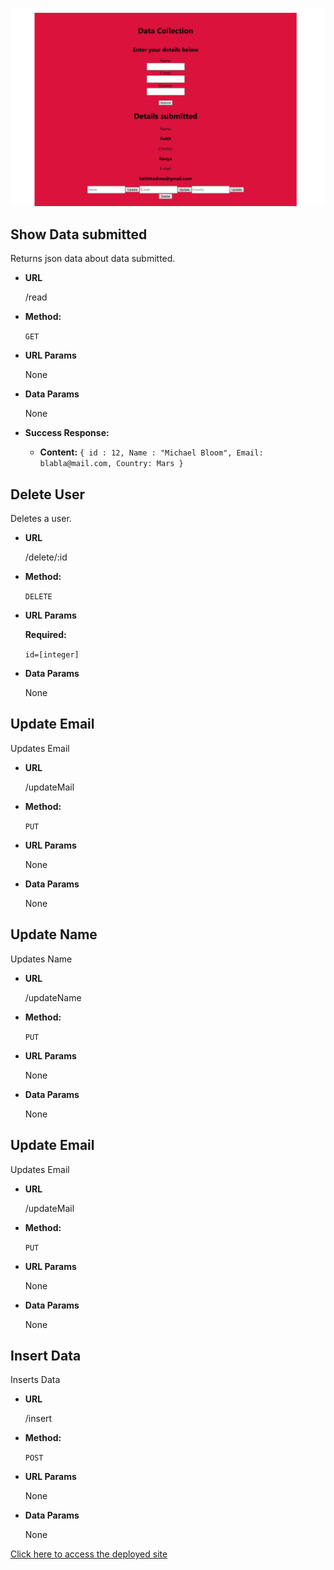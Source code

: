 
![Preview](Preview.jpg)

**Show Data submitted**
----
  Returns json data about data submitted.

* **URL**

  /read

* **Method:**

  `GET`
  
*  **URL Params**

    None

* **Data Params**

  None

* **Success Response:**

  * 
    **Content:** `{ id : 12, Name : "Michael Bloom", Email: blabla@mail.com, Country: Mars }`

**Delete User**
----
  Deletes a user.

* **URL**

  /delete/:id

* **Method:**

  `DELETE`
  
*  **URL Params**

   **Required:**
 
   `id=[integer]`

* **Data Params**

  None

**Update Email**
----
  Updates Email

* **URL**

  /updateMail

* **Method:**

  `PUT`
  
*  **URL Params**

    None

* **Data Params**

  None

**Update Name**
----
  Updates Name

* **URL**

  /updateName

* **Method:**

  `PUT`
  
*  **URL Params**

    None

* **Data Params**

  None  

**Update Email**
----
  Updates Email

* **URL**

  /updateMail

* **Method:**

  `PUT`
  
*  **URL Params**

    None

* **Data Params**

  None

**Insert Data**
----
 Inserts Data

* **URL**

  /insert

* **Method:**

  `POST`
  
*  **URL Params**

    None

* **Data Params**

  None

 [Click here to access the deployed site](https://dazzling-brattain-b8bb39.netlify.app/)